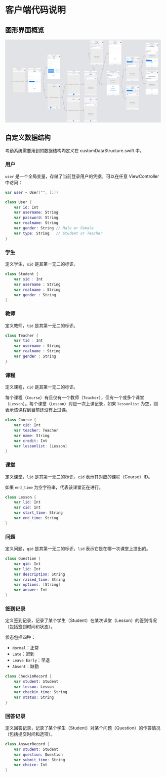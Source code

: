 
# 客户端代码说明

## 图形界面概览

![](screenshots/ui.jpg)

## 自定义数据结构

考勤系统需要用到的数据结构均定义在 customDataStructure.swift 中。

### 用户

`user` 是一个全局变量，存储了当前登录用户的凭据。可以在任意 ViewController 中访问：

```swift
var user = User("", [:])
```

```swift
class User {
    var id: Int
    var username: String
    var password: String
    var realname: String
    var gender: String // Male or Female
    var type: String   // Student or Teacher
}
```

### 学生

定义学生，`sid` 是其第一无二的标识。

```swift
class Student {
    var sid : Int
    var username : String
    var realname : String
    var gender : String
}
```

### 教师

定义教师，`tid` 是其第一无二的标识。

```swift
class Teacher {
    var tid : Int
    var username : String
    var realname : String
    var gender : String
}
```

### 课程

定义课程，`cid` 是其第一无二的标识。

每个课程（`Course`）有且仅有一个教师（`Teacher`），但有一个或多个课堂（`Lesson`）。每个课堂（`Lesson`）对应一次上课记录，如果 `lessonlist` 为空，则表示该课程到目前还没有上过课。

```swift
class Course {
    var cid: Int
    var teacher: Teacher
    var name: String
    var credit: Int
    var lessonlist: [Lesson]
}
```

### 课堂

定义课堂，`lid` 是其第一无二的标识，`cid` 表示其对应的课程（Course）ID。

如果 `end_time` 为空字符串，代表该课堂正在进行。

```swift
class Lesson {
    var lid: Int
    var cid: Int
    var start_time: String
    var end_time: String
}
```

### 问题

定义问题，`qid` 是其第一无二的标识，`lid` 表示它是在哪一次课堂上提出的。

```swift
class Question {
    var qid: Int
    var lid: Int
    var description: String
    var raised_time: String
    var options: [String]
    var answer: Int
}
``` 

### 签到记录

定义签到记录，记录了某个学生（Student）在某次课堂（Lesson）的签到情况（包括签到时间和状态）。

状态包括四种：

* `Normal`：正常
* `Late`：迟到
* `Leave Early`：早退
* `Absent`：缺勤

```swift
class CheckinRecord {
    var student: Student
    var lesson: Lesson
    var checkin_time: String
    var status: String
}
```

### 回答记录

定义回答记录，记录了某个学生（Student）对某个问题（Question）的作答情况（包括提交时间和选项）。

```swift
class AnswerRecord {
    var student: Student
    var question: Question
    var submit_time: String
    var choice: Int
}
```
